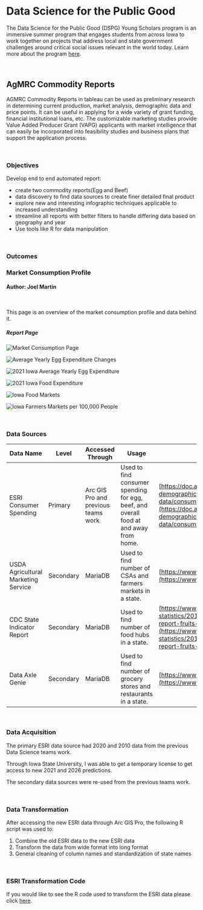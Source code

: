 # Data Science for the Public Good

The Data Science for the Public Good (DSPG) Young Scholars program is an immersive summer program that engages students from across Iowa to work together on projects that address local and state government challenges around critical social issues relevant in the world today. Learn more about the program [here](https://dspg.iastate.edu/).

<br>

## AgMRC Commodity Reports
AGMRC Commodity Reports in tableau can be used as preliminary research in determining current production, market analysis, demographic data and price points. It can be useful in applying for a wide variety of grant funding, financial institutional loans, etc. The customizable marketing studies provide Value Added Producer Grant (VAPG) applicants with market intelligence that can easily be incorporated into feasibility studies and business plans that support the application process.

<br>

### **Objectives**

Develop end to end automated report:
- create two commodity reports(Egg and Beef)
- data discovery to find data sources to create finer detailed final product
- explore new and interesting infographic techniques applicable to increased understanding
- streamline all reports with better filters to handle differing data based on geography and year
- Use tools like R for data manipulation


<br>

### **Outcomes**

### Market Consumption Profile

#### Author: Joel Martin

<br>

This page is an overview of the market consumption profile and data behind it.

##### Report Page

![Market Consumption Page](Images/Market_Consumption_Page.jpg)

![Average Yearly Egg Expenditure Changes](Images/Average_Yearly_Egg_Expenditure_Changes.jpg)

![2021 Iowa Average Yearly Egg Expenditure](Images/2021_Iowa_Average_Yearly_Egg_Expenditure.jpg)

![2021 Iowa Food Expenditure](Images/2021_Iowa_Food_Expenditure.jpg)

![Iowa Food Markets](Images/Iowa_Food_Markets.jpg)

![Iowa Farmers Markets per 100,000 People](Images/Iowa_Farmers_Markets.jpg)

<br>

### Data Sources

| Data Name                           | Level     | Accessed Through                    | Usage                                                                                 | Website                                                                                                                                                                                              |
|-------------------------------------|-----------|-------------------------------------|---------------------------------------------------------------------------------------|------------------------------------------------------------------------------------------------------------------------------------------------------------------------------------------------------|
| ESRI Consumer Spending              | Primary   | Arc GIS Pro and previous teams work | Used to find consumer spending for egg, beef, and overall food at and away from home. | [https://doc.arcgis.com/en/esri-demographics/latest/regional-data/consumer-spending.htm](https://doc.arcgis.com/en/esri-demographics/latest/regional-data/consumer-spending.htm)                     |
| USDA Agricultural Marketing Service | Secondary | MariaDB                             | Used to find number of CSAs and farmers markets in a state.                           | [https://www.ams.usda.gov/](https://www.ams.usda.gov/)                                                                                                                                               |
| CDC State Indicator Report          | Secondary | MariaDB                             | Used to find number of food hubs in a state.                                          | [https://www.cdc.gov/nutrition/data-statistics/2018-state-indicator-report-fruits-vegetables.html](https://www.cdc.gov/nutrition/data-statistics/2018-state-indicator-report-fruits-vegetables.html) |
| Data Axle Genie                     | Secondary | MariaDB                             | Used to find number of grocery stores and restaurants in a state.                     | [https://www.dataaxlegenie.com/](https://www.dataaxlegenie.com/)                                                                                                                                     |

<br>

### Data Acquisition

The primary ESRI data source had 2020 and 2010 data from the previous Data Science teams work.

Through Iowa State University, I was able to get a temporary license to get access to new 2021 and 2026 predictions.

The secondary data sources were re-used from the previous teams work.

<br>

### Data Transformation

After accessing the new ESRI data through Arc GIS Pro, the following R script was used to: 

1. Combine the old ESRI data to the new ESRI data
2. Transform the data from wide format into long format
3. General cleaning of column names and standardization of state names

<br>

### ESRI Transformation Code

If you would like to see the R code used to transform the ESRI data please click [here](https://github.com/DSPG-2022/AgMRC-Commodities/blob/main/Joel_Martin/esri_data_cleaning_and_transformation_to_wide_and_long.R).
